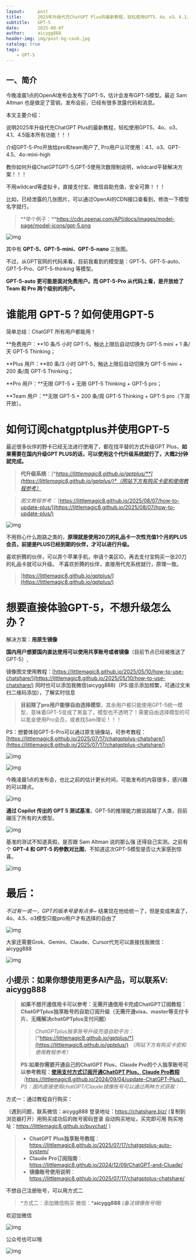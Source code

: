 ```yaml
---
layout:     post
title:      2025年升级代充ChatGPT Plus的最新教程，轻松使用GPT5、4o、o3、4.1、4.5版本所有功能！！！GPT-5 发布了，如何升级ChatGPT-5,GPT-5使用次数限制说明，wildcard平替解决方案，不用wildcard等虚拟卡，直接支付宝、微信自助充值，安全可靠！！！
subtitle:   GPT-5
date:       2025-08-07
author:     aicygg888
header-img: img/post-bg-cook.jpg
catalog: true
tags:
    - GPT-5
---
```


## 一、简介

今晚凌晨1点的OpenAI发布会发布了GPT-5，估计会发布GPT-5模型。最近 Sam Altman 也是做足了营销，发布会前，已经有很多泄露代码和消息。

本文主要介绍：

说明2025年升级代充ChatGPT Plus的最新教程，轻松使用GPT5、4o、o3、4.1、4.5版本所有功能！！！

介绍GPT-5-Pro开放给pro和team用户了, Pro用户认可使用：4.1、o3、GPT-4.5、4o-mini-high

教你如何升级ChatGPTGPT-5,GPT-5使用次数限制说明，wildcard平替解决方案！！！

不用wildcard等虚拟卡，直接支付宝、微信自助充值，安全可靠！！！

比如，已经泄露的几张图片，可以通过OpenAI的CDN接口查看到，修改一下模型名字就行。

> **举个例子：**https://cdn.openai.com/API/docs/images/model-page/model-icons/gpt-5.png

![img](https://pic1.zhimg.com/80/v2-dc81c22fcd2b0b2399c93ea7f3edb07f_720w.png)



其中有 **GPT-5、GPT-5-mini、GPT-5-nano** 三张图。

不过，从GPT官网的代码来看，目前我看到的模型是：GPT-5、GPT-5-auto、GPT-5-Pro、GPT-5-thinking 等模型。

**GPT-5-auto 更可能是面对免费用户。而 GPT-5-Pro 从代码上看，是开放给了 Team 和 Pro 两个级别的用户。**



# 谁能用 GPT-5？如何使用GPT-5

简单总结：ChatGPT 所有用户都能用！



**免费用户：**10 条/5 小时 GPT-5，触达上限后自动切换为 GPT-5 mini + 1 条/天 GPT-5 Thinking；

**Plus 用户：**80 条/3 小时 GPT-5，触达上限后自动切换为 GPT-5 mini + 200 条/周 GPT-5 Thinking；

**Pro 用户：**无限 GPT-5 + 无限 GPT-5 Thinking + GPT-5 pro；

**Team 用户：**无限 GPT-5 + 200 条/周 GPT-5 Thinking + GPT-5 pro（下周开放）。



# 如何订阅chatgptplus并使用GPT-5

最近很多伙伴的野卡已经无法进行使用了，都在找平替的方式升级GPT Plus，**如果需要在国内升级GPT PLUS的话，可以使用这个代升级系统就行了，大概2分钟就完成。**

> **代升级系统**：[**https://littlemagic8.github.io/gptplus/**](https://littlemagic8.github.io/gptplus/)*（网站下方有购买卡密和使用教程参考）*

> *图文教程参考：* [https://littlemagic8.github.io/2025/08/07/how-to-update-plus/](https://littlemagic8.github.io/2025/08/07/how-to-update-plus/)

![img](https://pica.zhimg.com/80/v2-5019fa27bcfb3266ebafb1707b270a7b_720w.png)

不用担心什么跑路之类的，**原理就是使用20刀的礼品卡一次性充值1个月的PLUS会员，前提是PLUS已经到期的伙伴，才可以进行升级。**

喜欢折腾的伙伴，可以弄个苹果手机，申请个美区ID，再去支付宝购买一张20刀的礼品卡就可以升级。 不喜欢折腾的伙伴，直接用代充系统就行，原理一致。 

>  [https://littlemagic8.github.io/gptplus/](https://littlemagic8.github.io/gptplus/)



# 想要直接体验GPT-5，不想升级怎么办？

解决方案：**用原生镜像**

**国内用户想要国内直达使用可以使用共享账号或者镜像**（目前节点已经被推送了GPT-5）,

镜像图文使用教程：[https://littlemagic8.github.io/2025/05/10/how-to-use-chatshare/](https://littlemagic8.github.io/2025/05/10/how-to-use-chatshare/) 同时也可以添加我微信(aicygg888)（PS:提示添加频繁，可通过文末扫二维码添加），了解实时信息

> **目前除了pro用户能够自由选择模型**，其余用户都只能使用GPT-5统一模型，意味着GPT-5变成了黑盒了，模型也不透明了！需要自由选择模型的可以氪金使用Pro会员，或者找Sam理论！！！

PS：想要体验GPT-5-Pro可以通过原生镜像站，可参考教程：[https://littlemagic8.github.io/2025/07/17/chatgptplus-chatshare/](https://littlemagic8.github.io/2025/07/17/chatgptplus-chatshare/)

![img](https://picx.zhimg.com/80/v2-998d60c61dc57ebe4de725e50c5f29e9_720w.png)

![img](https://picx.zhimg.com/80/v2-51c4c78236a6b06fc8be59deaceaace5_720w.png)

今晚凌晨1点的发布会，也比之前的估计更长时间，可能发布的内容很多，感兴趣的可以蹲点。

![img](https://picx.zhimg.com/80/v2-db3beb7ad7670b5e523b07b9d482f062_720w.png)

**通过 Copilot 传出的 GPT 5 测试基准**，GPT-5的推理能力据说超越了人类，目前碾压了所有的大模型。

![img](https://pic1.zhimg.com/80/v2-502dfcdb933580257555cf96d10cca70_720w.png)

基准的测试不知道真假，是否跟 Sam Altman 说的那么强 还得自己实测。之前有个 **GPT-4 和 GPT-5 的参数对比图**，不知道这次GPT-5模型是否让大家感到惊喜。

![img](https://pic1.zhimg.com/80/v2-476917c3848b096488d61aeb14f65203_720w.png)



# 最后：

*不过有一说一，GPT的版本号是有点多~* 结果现在他给统一了，但是变成黑盒了，4o、4.5、o3模型只能pro用户才有选择的自由了

![img](https://pic1.zhimg.com/80/v2-6a8370e7b1343fd1cd223c428c6e41c8_720w.png)

大家还需要Grok、Gemini、Claude、Cursor代充可以直接找我微信：aicygg888



![img](https://pic1.zhimg.com/80/v2-66e16bc5dbfb0729105eb3f1440a70d2_720w.png)

## **小提示：如果你想使用更多AI产品，可以联系V: aicygg888**

> **如果不想开通信用卡可以参考：无需开通信用卡完成ChatGPT订阅教程：ChatGPTplus独享账号的自助订阅升级（无需开通visa、master等支付卡片、无痛解决chatGPTplus支付问题）**
>
> > *ChatGPTplus独享账号升级充值自助平台：*[*https://littlemagic8.github.io/gptplus/*](https://littlemagic8.github.io/gptplus/) *（网站下方有购买卡密和使用教程参考）*
>
> **PS:如果你需要开通自己的ChatGPT Plus、Claude Pro的个人独享账号可以参考教程：**[**使用支付方式订阅开通ChatGPT Plus、Claude Pro教程**](https://littlemagic8.github.io/2024/09/04/update-ChatGPT-Plus/) （https://littlemagic8.github.io/2024/09/04/update-ChatGPT-Plus/） *PS：国内直接使用chatGPT/Claude镜像账号可以通过两种方式获取：*

方式一：通过教程自行购买：

（遇到问题，联系微信：aicygg888 登录地址：https://chatshare.biz/ (复制到浏览器打开）用购买成功后的账号密码登录 自动购买地址，买完即可用 购买地址：https://littlemagic8.github.io/buychat/ ）

> - **ChatGPT** **Plus独享账号教程**：https://littlemagic8.github.io/2025/07/17/chatgptplus-auto-system/
> - **Claude** **Pro订阅指南**：https://littlemagic8.github.io/2024/12/09/ChatGPT-and-Cluade/
> - **镜像账号使用说明**：https://littlemagic8.github.io/2025/07/17/chatgptplus-chatshare/

不想自己注册账号，可以用方式二

> *方式二：添加微信购买 微信：***aicygg888** *(备注镜像账号哦)*

欢迎加微信

![img](https://picx.zhimg.com/80/v2-46f7cfd62d1e94381388ab08b0fea3af_720w.png)

公众号也可以哦

![img](https://pic1.zhimg.com/80/v2-4e622b64238b20948a02e0c988ca5704_720w.png)